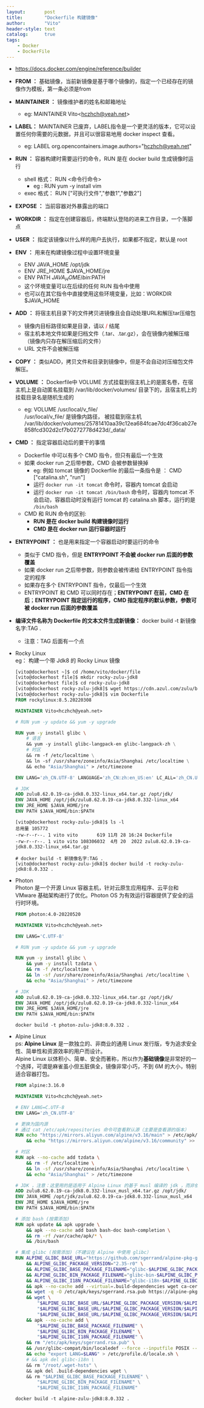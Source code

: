 ```yaml
---
layout:       post
title:        "Dockerfile 构建镜像"
author:       "Vito"
header-style: text
catalog:      true
tags:
    - Docker
    - DockerFile
---
```



* <https://docs.docker.com/engine/reference/builder>  


* **FROM ：**  基础镜像，当前新镜像是基于哪个镜像的，指定一个已经存在的镜像作为模板，第一条必须是from


* **MAINTAINER ：**  镜像维护者的姓名和邮箱地址
  * eg: MAINTAINER Vito\<hczhch@yeah.net\>

* **LABEL：** MAINTAINER 已废弃，LABEL指令是一个更灵活的版本，它可以设置任何你需要的元数据，并且可以很容易地用 docker inspect 查看。
  * eg: LABEL org.opencontainers.image.authors="hczhch@yeah.net"

* **RUN ：** 容器构建时需要运行的命令，RUN 是在 docker build 生成镜像时运行
  + shell 格式： RUN <命令行命令>
    + eg : RUN yum -y install vim
  + exec 格式： RUN ["可执行文件","参数1","参数2"]


* **EXPOSE ：**  当前容器对外暴露出的端口


* **WORKDIR ：** 指定在创建容器后，终端默认登陆的进来工作目录，一个落脚点


* **USER ：** 指定该镜像以什么样的用户去执行，如果都不指定，默认是 root


* **ENV ：** 用来在构建镜像过程中设置环境变量 
  + ENV JAVA_HOME /opt/jdk
  + ENV JRE_HOME $JAVA_HOME/jre
  + ENV PATH $JAVA_HOME/bin:$PATH
  + 这个环境变量可以在后续的任何 RUN 指令中使用
  + 也可以在其它指令中直接使用这些环境变量，比如：WORKDIR $JAVA_HOME


* **ADD ：** 将宿主机目录下的文件拷贝进镜像且会自动处理URL和解压tar压缩包
  + 镜像内目标路径如果是目录，请以 <font color="#FF0000">/</font> 结尾
  + 宿主机本地文件如果是归档文件（.tar、.tar.gz），会在镜像内被解压缩（镜像内只存在解压缩后的文件）
  + URL 文件不会被解压缩


* **COPY ：** 类似ADD，拷贝文件和目录到镜像中，但是不会自动对压缩包文件解压。


* **VOLUME ：** Dockerfile中 VOLUME 方式挂载到宿主机上的是匿名卷，在宿主机上是自动匿名挂载到 /var/lib/docker/volumes/ 目录下的，且宿主机上的挂载目录名是随机生成的
  + eg: VOLUME /usr/local/v_file/  
        /usr/local/v_file/ 是镜像内路径，
        被挂载到宿主机 /var/lib/docker/volumes/25781410aa39c12ea684fcae7dc4f36cab27e858fcd302d2cf7b0272778d423d/_data/


* **CMD ：** 指定容器启动后的要干的事情
  + Dockerfile 中可以有多个 CMD 指令，但只有最后一个生效
  + 如果 docker run 之后带参数，CMD 会被参数替换掉
    + eg: 例如 tomcat 镜像的 Dockerfile 的最后一条指令是 ： CMD ["catalina.sh", "run"]
    + 运行 `docker run -it tomcat` 命令时，容器内 tomcat 会启动
    + 运行 `docker run -it tomcat /bin/bash` 命令时，容器内 tomcat 不会启动，容器启动时没有运行 tomcat 的 catalina.sh 脚本，运行的是 `/bin/bash`
  + CMD 和 RUN 命令的区别: 
    + **RUN 是在 docker build 构建镜像时运行**
    + **CMD 是在 docker run 运行容器时运行**


* **ENTRYPOINT ：** 也是用来指定一个容器启动时要运行的命令
  + 类似于 CMD 指令，但是 **ENTRYPOINT 不会被 docker run 后面的参数覆盖**
  + 如果 docker run 之后带参数，则参数会被传递给 ENTRYPOINT 指令指定的程序
  + 如果存在多个 ENTRYPOINT 指令，仅最后一个生效
  + ENTRYPOINT 和 CMD 可以同时存在；**ENTRYPOINT 在前，CMD 在后**；**ENTRYPOINT 指定运行的程序，CMD 指定程序的默认参数，参数可被 docker run 后面的参数覆盖**


* **编译文件名称为 Dockerfile 的文本文件生成新镜像：** docker build -t 新镜像名字:TAG .
  * 注意：TAG 后面有一个点


* Rocky Linux  
  eg： 构建一个带 Jdk8 的 Rocky Linux 镜像
  ```dockerfile
  [vito@dockerhost ~]$ cd /home/vito/docker/file
  [vito@dockerhost file]$ mkdir rocky-zulu-jdk8
  [vito@dockerhost file]$ cd rocky-zulu-jdk8
  [vito@dockerhost rocky-zulu-jdk8]$ wget https://cdn.azul.com/zulu/bin/zulu8.62.0.19-ca-jdk8.0.332-linux_x64.tar.gz
  [vito@dockerhost rocky-zulu-jdk8]$ vim Dockerfile
  FROM rockylinux:8.5.20220308
  
  MAINTAINER Vito<hczhch@yeah.net>
  
  # RUN yum -y update && yum -y upgrade
  
  RUN yum -y install glibc \
      # 语言
      && yum -y install glibc-langpack-en glibc-langpack-zh \
      # 时区
      && rm -f /etc/localtime \
      && ln -sf /usr/share/zoneinfo/Asia/Shanghai /etc/localtime \
      && echo "Asia/Shanghai" > /etc/timezone
  
  ENV LANG='zh_CN.UTF-8' LANGUAGE='zh_CN:zh:en_US:en' LC_ALL='zh_CN.UTF-8'
  
  # JDK
  ADD zulu8.62.0.19-ca-jdk8.0.332-linux_x64.tar.gz /opt/jdk/
  ENV JAVA_HOME /opt/jdk/zulu8.62.0.19-ca-jdk8.0.332-linux_x64
  ENV JRE_HOME $JAVA_HOME/jre
  ENV PATH $JAVA_HOME/bin:$PATH
  ```
  ```shell
  [vito@dockerhost rocky-zulu-jdk8]$ ls -l
  总用量 105772
  -rw-r--r--. 1 vito vito       619 11月 28 16:24 Dockerfile
  -rw-r--r--. 1 vito vito 108306032  4月 20  2022 zulu8.62.0.19-ca-jdk8.0.332-linux_x64.tar.gz
  
  # docker build -t 新镜像名字:TAG .
  [vito@dockerhost rocky-zulu-jdk8]$ docker build -t rocky-zulu-jdk8:8.0.332 .
  ```


* Photon   
  Photon 是一个开源 Linux 容器主机，针对云原生应用程序、云平台和 VMware 基础架构进行了优化。Photon OS 为有效运行容器提供了安全的运行时环境。
  ```dockerfile
  FROM photon:4.0-20220520
  
  MAINTAINER Vito<hczhch@yeah.net>
  
  ENV LANG='C.UTF-8'
  
  # RUN yum -y update && yum -y upgrade
  
  RUN yum -y install glibc \
      && yum -y install tzdata \
      && rm -f /etc/localtime \
      && ln -sf /usr/share/zoneinfo/Asia/Shanghai /etc/localtime \
      && echo "Asia/Shanghai" > /etc/timezone
  
  # JDK
  ADD zulu8.62.0.19-ca-jdk8.0.332-linux_x64.tar.gz /opt/jdk/
  ENV JAVA_HOME /opt/jdk/zulu8.62.0.19-ca-jdk8.0.332-linux_x64
  ENV JRE_HOME $JAVA_HOME/jre
  ENV PATH $JAVA_HOME/bin:$PATH
  ```
  ```shell
  docker build -t photon-zulu-jdk8:8.0.332 .
  ```


* Alpine Linux  
  ps: **Alpine Linux** 是一款独立的、非商业的通用 Linux 发行版，专为追求安全性、简单性和资源效率的用户而设计。  
  Alpine Linux 以体积小、简单、安全而著称，所以作为**基础镜像**是非常好的一个选择，可谓是麻雀虽小但五脏俱全，镜像非常小巧，不到 6M 的大小，特别适合容器打包。
  ```dockerfile
  FROM alpine:3.16.0
  
  MAINTAINER Vito<hczhch@yeah.net>
  
  # ENV LANG=C.UTF-8
  ENV LANG='zh_CN.UTF-8'
  
  # 更换为国内源
  # 通过 cat /etc/apk/repositories 命令可查看默认源（主要是查看源的版本）
  RUN echo "https://mirrors.aliyun.com/alpine/v3.16/main" > /etc/apk/repositories \
      && echo "https://mirrors.aliyun.com/alpine/v3.16/community" >> /etc/apk/repositories
  
  # 时区
  RUN apk --no-cache add tzdata \
      && rm -f /etc/localtime \
      && ln -sf /usr/share/zoneinfo/Asia/Shanghai /etc/localtime \
      && echo "Asia/Shanghai" > /etc/timezone
  
  # JDK ，注意：这里用的是适用于 Alpine Linux 的基于 musl 编译的 jdk ，而非依赖于 glibc 的 jdk
  ADD zulu8.62.0.19-ca-jdk8.0.332-linux_musl_x64.tar.gz /opt/jdk/
  ENV JAVA_HOME /opt/jdk/zulu8.62.0.19-ca-jdk8.0.332-linux_musl_x64
  ENV JRE_HOME $JAVA_HOME/jre
  ENV PATH $JAVA_HOME/bin:$PATH
  
  # 添加 bash (按需添加)
  RUN apk update && apk upgrade \
      && apk --no-cache add bash bash-doc bash-completion \
      && rm -rf /var/cache/apk/* \
      && /bin/bash
  
  # 集成 glibc (按需添加)（不建议在 Alpine 中使用 glibc）
  RUN ALPINE_GLIBC_BASE_URL="https://github.com/sgerrand/alpine-pkg-glibc/releases/download" \
      && ALPINE_GLIBC_PACKAGE_VERSION="2.35-r0" \
      && ALPINE_GLIBC_BASE_PACKAGE_FILENAME="glibc-$ALPINE_GLIBC_PACKAGE_VERSION.apk" \
      && ALPINE_GLIBC_BIN_PACKAGE_FILENAME="glibc-bin-$ALPINE_GLIBC_PACKAGE_VERSION.apk" \
      && ALPINE_GLIBC_I18N_PACKAGE_FILENAME="glibc-i18n-$ALPINE_GLIBC_PACKAGE_VERSION.apk" \
      && apk --no-cache add --virtual=.build-dependencies wget ca-certificates \
      && wget -q -O /etc/apk/keys/sgerrand.rsa.pub https://alpine-pkgs.sgerrand.com/sgerrand.rsa.pub \
      && wget \
          "$ALPINE_GLIBC_BASE_URL/$ALPINE_GLIBC_PACKAGE_VERSION/$ALPINE_GLIBC_BASE_PACKAGE_FILENAME" \
          "$ALPINE_GLIBC_BASE_URL/$ALPINE_GLIBC_PACKAGE_VERSION/$ALPINE_GLIBC_BIN_PACKAGE_FILENAME" \
          "$ALPINE_GLIBC_BASE_URL/$ALPINE_GLIBC_PACKAGE_VERSION/$ALPINE_GLIBC_I18N_PACKAGE_FILENAME" \
      && apk --no-cache add \
          "$ALPINE_GLIBC_BASE_PACKAGE_FILENAME" \
          "$ALPINE_GLIBC_BIN_PACKAGE_FILENAME" \
          "$ALPINE_GLIBC_I18N_PACKAGE_FILENAME" \
      && rm "/etc/apk/keys/sgerrand.rsa.pub" \
      && /usr/glibc-compat/bin/localedef --force --inputfile POSIX --charmap UTF-8 "$LANG" || true \
      && echo "export LANG=$LANG" > /etc/profile.d/locale.sh \
      # && apk del glibc-i18n \
      && rm "/root/.wget-hsts" \
      && apk del .build-dependencies wget \
      && rm "$ALPINE_GLIBC_BASE_PACKAGE_FILENAME" \
          "$ALPINE_GLIBC_BIN_PACKAGE_FILENAME" \
          "$ALPINE_GLIBC_I18N_PACKAGE_FILENAME"
  ```
  ```shell
  docker build -t alpine-zulu-jdk8:8.0.332 .
  ```
